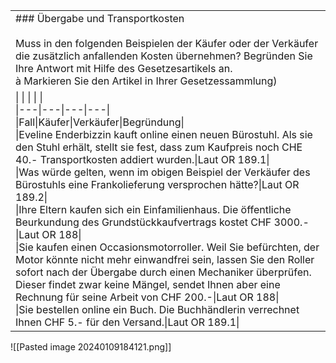 
|   |
|---|
|### Übergabe und Transportkosten<br><br>Muss in den folgenden Beispielen der Käufer oder der Verkäufer die zusätzlich anfallenden Kosten übernehmen? Begründen Sie Ihre Antwort mit Hilfe des Gesetzesartikels an.  <br>à Markieren Sie den Artikel in Ihrer Gesetzessammlung)|
|\|   \|   \|   \|   \|<br>\|---\|---\|---\|---\|<br>\|Fall\|Käufer\|Verkäufer\|Begründung\|<br>\|Eveline Enderbizzin kauft online einen neuen Bürostuhl. Als sie den Stuhl erhält, stellt sie fest, dass zum Kaufpreis noch CHE 40.- Transportkosten addiert wurden.\|Laut OR 189.1\|<br>\|Was würde gelten, wenn im obigen Beispiel der Verkäufer des Bürostuhls eine Frankolieferung versprochen hätte?\|Laut OR 189.2\|<br>\|Ihre Eltern kaufen sich ein Einfamilienhaus. Die öffentliche Beurkundung des Grundstückkaufvertrags kostet CHF 3000.-\|Laut OR 188\|<br>\|Sie kaufen einen Occasionsmotorroller. Weil Sie befürchten, der Motor könnte nicht mehr einwandfrei sein, lassen Sie den Roller sofort nach der Übergabe durch einen Mechaniker überprüfen. Dieser findet zwar keine Mängel, sendet Ihnen aber eine Rechnung für seine Arbeit von CHF 200.-\|Laut OR 188\|<br>\|Sie bestellen online ein Buch. Die Buchhändlerin verrechnet Ihnen CHF 5.- für den Versand.\|Laut OR 189.1\||
![[Pasted image 20240109184121.png]]